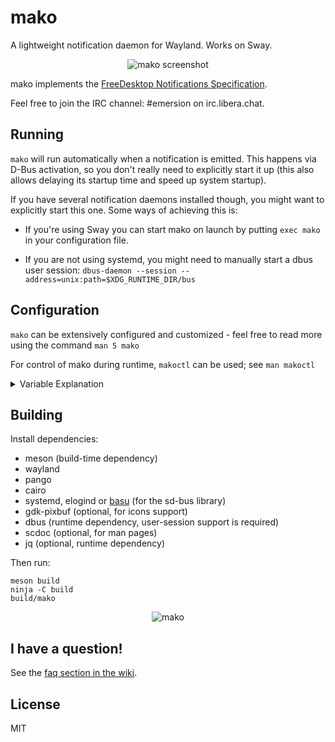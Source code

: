 # mako

A lightweight notification daemon for Wayland. Works on Sway.

<p align="center">
  <img src="https://sr.ht/meoc.png" alt="mako screenshot">
</p>

mako implements the [FreeDesktop Notifications Specification][spec].

Feel free to join the IRC channel: #emersion on irc.libera.chat.

## Running


`mako` will run automatically when a notification is emitted. This happens via
D-Bus activation, so you don't really need to explicitly start it up (this also
allows delaying its startup time and speed up system startup).

If you have several notification daemons installed though, you might want to
explicitly start this one. Some ways of achieving this is:

- If you're using Sway you can start mako on launch by putting `exec mako` in
  your configuration file.

- If you are not using systemd, you might need to manually start a dbus user
  session: `dbus-daemon --session --address=unix:path=$XDG_RUNTIME_DIR/bus`

## Configuration

`mako` can be extensively configured and customized - feel free to read more
using the command `man 5 mako`

For control of mako during runtime, `makoctl` can be used; see `man makoctl`
<details>
<summary>Variable Explanation</summary>
<br>
| Variable            | Explanation                                                                                                 | Example Value            |
|---------------------|-------------------------------------------------------------------------------------------------------------|--------------------------|
| `max-history`       | Maximum number of notifications to keep in the history buffer.                                              | `5`                      |
| `sort`              | Arrangement of notifications based on time or priority (`+` for ascending, `-` for descending).             | `+time`                  |
| `on-button-left`    | Action when left button is clicked on a notification.                                                        | `invoke-default-action`  |
| `on-button-middle`  | Action when middle button is clicked on a notification.                                                      | `dismiss-group`          |
| `on-button-right`   | Action when right button is clicked on a notification.                                                       | `dismiss`                |
| `on-touch`          | Action when the notification is touched (e.g., on touchscreen devices).                                      | `invoke-default-action`  |
| `on-notify`         | Command to execute when a notification is displayed.                                                         | `exec mpv /usr/share/sounds/freedesktop/stereo/message.oga` |
| `font`              | Font style and size for notifications.                                                                       | `monospace 10`           |
| `background-color`  | Background color of notifications.                                                                           | `#000000`                |
| `text-color`        | Text color inside notifications.                                                                             | `#FFFFFF`                |
| `width`             | Width of notification popup in pixels.                                                                       | `299`                    |
| `height`            | Maximum height of notifications in pixels.                                                                   | `99`                     |
| `outer-margin`      | Margin around the notification block.                                                                        | `1`                      |
| `margin`            | Margin of each individual notification.                                                                      | `0`                      |
| `padding`           | Padding around the notification text.                                                                        | `10`                     |
| `border-size`       | Size of the notification border in pixels.                                                                   | `1`                      |
| `border-color`      | Color of the notification border.                                                                            | `#FFFFFF`                |
| `border-radius`     | Border radius of each notification in pixels.                                                                | `0`                      |
| `progress-color`    | Color of the progress indicator in notifications.                                                            | `over #0b1c1c`           |
| `icons`             | Show or hide icons in notifications.                                                                         | `1`                      |
| `max-icon-size`     | Maximum size of icons in notifications.                                                                      | `34`                     |
| `icon-location`     | Position of icons relative to text in notifications.                                                         | `left`                   |
| `actions`           | Allow applications to request actions in notifications.                                                      | `1`                      |
| `history`           | Save notifications that have reached their timeout into history buffer.                                      | `1`                      |
| `format`            | Format string for displaying notifications.                                                                   | `<b>%s</b>\n%b`          |
| `text-alignment`    | Alignment of text inside notifications.                                                                      | `center`                 |
| `default-timeout`   | Default timeout for notifications in milliseconds.                                                           | `10000`                  |
| `ignore-timeout`    | Ignore the expiration timeout of notifications.                                                               | `0`                      |
| `max-visible`       | Maximum number of visible notifications.                                                                     | `5`                      |
| `layer`             | Layer position of notifications relative to other windows.                                                    | `top`                    |
| `anchor`            | Position of notifications on the output (e.g., screen corner).                                                | `bottom-right`           |

You can use this table to explain each configuration variable used in your project's Mako notification setup.

</details>

## Building
Install dependencies:

* meson (build-time dependency)
* wayland
* pango
* cairo
* systemd, elogind or [basu] (for the sd-bus library)
* gdk-pixbuf (optional, for icons support)
* dbus (runtime dependency, user-session support is required)
* scdoc (optional, for man pages)
* jq (optional, runtime dependency)

Then run:

```shell
meson build
ninja -C build
build/mako
```

<p align="center">
  <img src="https://sr.ht/frOL.jpg" alt="mako">
</p>

## I have a question!

See the [faq section in the wiki](https://github.com/emersion/mako/wiki/Frequently-asked-questions).

## License

MIT

[spec]: https://specifications.freedesktop.org/notification-spec/notification-spec-latest.html
[basu]: https://github.com/emersion/basu
